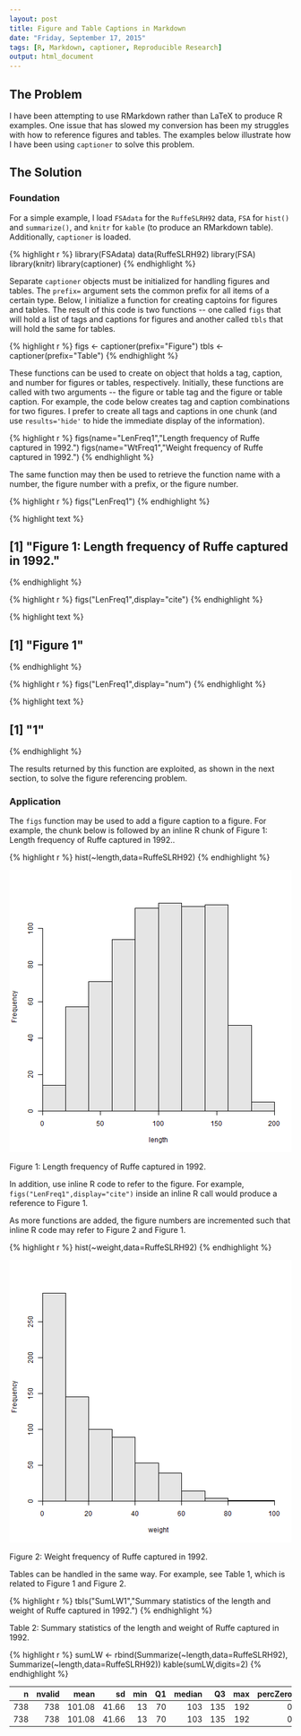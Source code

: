 ```yaml
---
layout: post
title: Figure and Table Captions in Markdown
date: "Friday, September 17, 2015"
tags: [R, Markdown, captioner, Reproducible Research]
output: html_document
---
```





## The Problem

I have been attempting to use RMarkdown rather than LaTeX to produce R examples.  One issue that has slowed my conversion has been my struggles with how to reference figures and tables.  The examples below illustrate how I have been using `captioner` to solve this problem.

## The Solution

### Foundation

For a simple example, I load `FSAdata` for the `RuffeSLRH92` data, `FSA` for `hist()` and `summarize()`, and `knitr` for `kable` (to produce an RMarkdown table).  Additionally, `captioner` is loaded.

{% highlight r %}
library(FSAdata)
data(RuffeSLRH92)
library(FSA)
library(knitr)
library(captioner)
{% endhighlight %}

Separate `captioner` objects must be initialized for handling figures and tables.  The `prefix=` argument sets the common prefix for all items of a certain type.  Below, I initialize a function for creating captoins for figures and tables.  The result of this code is two functions -- one called `figs` that will hold a list of tags and captions for figures and another called `tbls` that will hold the same for tables.

{% highlight r %}
figs <- captioner(prefix="Figure")
tbls <- captioner(prefix="Table")
{% endhighlight %}

These functions can be used to create on object that holds a tag, caption, and number for figures or tables, respectively.  Initially, these functions are called with two arguments -- the figure or table tag and the figure or table caption.  For example, the code below creates tag and caption combinations for two figures.  I prefer to create all tags and captions in one chunk (and use `results='hide'` to hide the immediate display of the information).

{% highlight r %}
figs(name="LenFreq1","Length frequency of Ruffe captured in 1992.")
figs(name="WtFreq1","Weight frequency of Ruffe captured in 1992.")
{% endhighlight %}

The same function may then be used to retrieve the function name with a number, the figure number with a prefix, or the figure number.

{% highlight r %}
figs("LenFreq1")
{% endhighlight %}



{% highlight text %}
## [1] "Figure  1: Length frequency of Ruffe captured in 1992."
{% endhighlight %}



{% highlight r %}
figs("LenFreq1",display="cite")
{% endhighlight %}



{% highlight text %}
## [1] "Figure  1"
{% endhighlight %}



{% highlight r %}
figs("LenFreq1",display="num")
{% endhighlight %}



{% highlight text %}
## [1] "1"
{% endhighlight %}

The results returned by this function are exploited, as shown in the next section, to solve the figure referencing problem.

### Application

The `figs` function may be used to add a figure caption to a figure.  For example, the chunk below is followed by an inline R chunk of Figure  1: Length frequency of Ruffe captured in 1992..

{% highlight r %}
hist(~length,data=RuffeSLRH92)
{% endhighlight %}

![plot of chunk ExHistL_Captioner](../figures/ExHistL_Captioner-1.png) 

Figure  1: Length frequency of Ruffe captured in 1992.

In addition, use inline R code to refer to the figure.  For example, `figs("LenFreq1",display="cite")` inside an inline R call would produce a reference to Figure  1.

As more functions are added, the figure numbers are incremented such that inline R code may refer to Figure  2 and Figure  1.


{% highlight r %}
hist(~weight,data=RuffeSLRH92)
{% endhighlight %}

![Figure  2: Weight frequency of Ruffe captured in 1992.](../figures/ExHistW_Captioner-1.png) 

Figure  2: Weight frequency of Ruffe captured in 1992.

Tables can be handled in the same way.  For example, see Table  1, which is related to Figure  1 and Figure  2.

{% highlight r %}
tbls("SumLW1","Summary statistics of the length and weight of Ruffe captured in 1992.")
{% endhighlight %}

Table  2: Summary statistics of the length and weight of Ruffe captured in 1992.


{% highlight r %}
sumLW <- rbind(Summarize(~length,data=RuffeSLRH92),
               Summarize(~length,data=RuffeSLRH92))
kable(sumLW,digits=2)
{% endhighlight %}



|   n| nvalid|   mean|    sd| min| Q1| median|  Q3| max| percZero|
|---:|------:|------:|-----:|---:|--:|------:|---:|---:|--------:|
| 738|    738| 101.08| 41.66|  13| 70|    103| 135| 192|        0|
| 738|    738| 101.08| 41.66|  13| 70|    103| 135| 192|        0|

